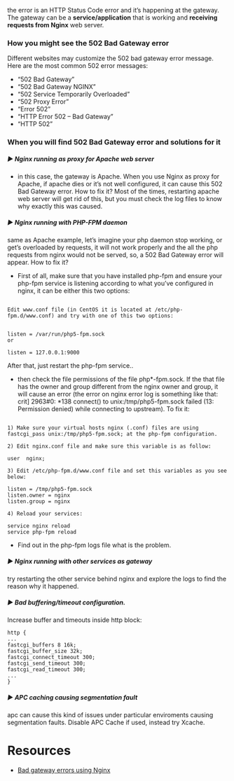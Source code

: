 

the error is an HTTP Status Code error and it’s happening at the gateway. The gateway can be a **service/application** that is working and **receiving requests from Nginx** web server.

### How you might see the 502 Bad Gateway error

Different websites may customize the 502 bad gateway error message. Here are the most common 502 error messages:

* “502 Bad Gateway”
* “502 Bad Gateway NGINX”
* “502 Service Temporarily Overloaded”
* “502 Proxy Error”
* “Error 502”
* “HTTP Error 502 – Bad Gateway”
* “HTTP 502”


### When you will find 502 Bad Gateway error and solutions for it

##### :arrow_forward: Nginx running as proxy for Apache web server 

- in this case, the gateway is Apache. When you use Nginx as proxy for Apache, if apache dies or it’s not well configured, it can cause this 502 Bad Gateway error. How to fix it? Most of the times, restarting apache web server will get rid of this, but you must check the log files to know why exactly this was caused.

#####  :arrow_forward: Nginx running with PHP-FPM daemon 

same as Apache example, let’s imagine your php daemon stop working, or get’s overloaded by requests, it will not work properly and the all the php requests from nginx would not be served, so, a 502 Bad Gateway error will appear. How to fix it? 

- First of all, make sure that you have installed php-fpm and ensure your php-fpm service is listening according to what you’ve configured in nginx, it can be either this two options:

```

Edit www.conf file (in CentOS it is located at /etc/php-fpm.d/www.conf) and try with one of this two options:


listen = /var/run/php5-fpm.sock
or

listen = 127.0.0.1:9000
```

After that, just restart the php-fpm service.. 

- then check the file permissions of the file php*-fpm.sock. If the that file has the owner and group different from the nginx owner and group, it will cause an error (the error on nginx error log is something like that: crit] 2963#0: *138 connect() to unix:/tmp/php5-fpm.sock failed (13: Permission denied) while connecting to upstream). To fix it:

```

1) Make sure your virtual hosts nginx (.conf) files are using fastcgi_pass unix:/tmp/php5-fpm.sock; at the php-fpm configuration.

2) Edit nginx.conf file and make sure this variable is as follow:

user  nginx;

3) Edit /etc/php-fpm.d/www.conf file and set this variables as you see below:

listen = /tmp/php5-fpm.sock
listen.owner = nginx
listen.group = nginx

4) Reload your services:

service nginx reload
service php-fpm reload
```

- Find out in the php-fpm logs file what is the problem.

##### :arrow_forward: Nginx running with other services as gateway 

try restarting the other service behind nginx and explore the logs to find the reason why it happened.

##### :arrow_forward: Bad buffering/timeout configuration.


Increase buffer and timeouts inside http block:

```
http {
...
fastcgi_buffers 8 16k;
fastcgi_buffer_size 32k;
fastcgi_connect_timeout 300;
fastcgi_send_timeout 300;
fastcgi_read_timeout 300;
...
}
```

##### :arrow_forward: APC caching causing segmentation fault

apc can cause this kind of issues under particular enviroments causing segmentation faults. Disable APC Cache if used, instead try Xcache.


# Resources

* [Bad gateway errors using Nginx](https://www.scalescale.com/tips/nginx/502-bad-gateway-error-using-nginx/)



